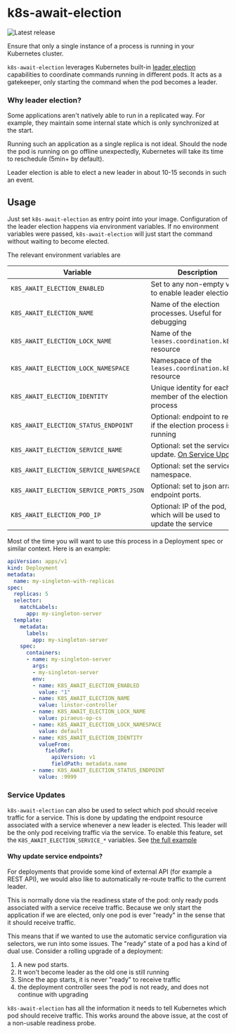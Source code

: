 # k8s-await-election

![Latest release](https://img.shields.io/github/v/release/linbit/k8s-await-election)

Ensure that only a single instance of a process is running in your Kubernetes cluster.

`k8s-await-election` leverages Kubernetes built-in [leader election](https://pkg.go.dev/k8s.io/client-go/tools/leaderelection?tab=doc)
capabilities to coordinate commands running in different pods. It acts as a gatekeeper, only
starting the command when the pod becomes a leader. 

### Why leader election?
Some applications aren't natively able to run in a replicated way.
For example, they maintain some internal state which is only synchronized at the start.

Running such an application as a single replica is not ideal. Should the node the pod
is running on go offline unexpectedly, Kubernetes will take its time to reschedule
(5min+ by default).

Leader election is able to elect a new leader in about 10-15 seconds in such an event.

## Usage
Just set `k8s-await-election` as entry point into your image. Configuration of the leader election
happens via environment variables. If no environment variables were passed, `k8s-await-election` 
will just start the command without waiting to become elected.

The relevant environment variables are

| Variable                                | Description                                                       |
|-----------------------------------------|-------------------------------------------------------------------|
| `K8S_AWAIT_ELECTION_ENABLED`            | Set to any non-empty value to enable leader election              |
| `K8S_AWAIT_ELECTION_NAME`               | Name of the election processes. Useful for debugging              |
| `K8S_AWAIT_ELECTION_LOCK_NAME`          | Name of the `leases.coordination.k8s.io` resource                 |
| `K8S_AWAIT_ELECTION_LOCK_NAMESPACE`     | Namespace of the  `leases.coordination.k8s.io`  resource          |
| `K8S_AWAIT_ELECTION_IDENTITY`           | Unique identity for each member of the election process           |
| `K8S_AWAIT_ELECTION_STATUS_ENDPOINT`    | Optional: endpoint to report if the election process is running   |
| `K8S_AWAIT_ELECTION_SERVICE_NAME`       | Optional: set the service to update. [On Service Updates]         |
| `K8S_AWAIT_ELECTION_SERVICE_NAMESPACE`  | Optional: set the service namespace.                              |
| `K8S_AWAIT_ELECTION_SERVICE_PORTS_JSON` | Optional: set to json array of endpoint ports.                    |
| `K8S_AWAIT_ELECTION_POD_IP`             | Optional: IP of the pod, which will be used to update the service |

[On Service Updates]: #service-updates

Most of the time you will want to use this process in a Deployment spec or similar context. Here is
an example:

```yaml
apiVersion: apps/v1                                                                                                                                           
kind: Deployment                                                                                                                                              
metadata:                                                                                                                                                     
  name: my-singleton-with-replicas
spec:
  replicas: 5
  selector:
    matchLabels:
      app: my-singleton-server
  template:
    metadata:
      labels:
        app: my-singleton-server
    spec:
      containers:          
      - name: my-singleton-server
        args:                
        - my-singleton-server                      
        env:                              
        - name: K8S_AWAIT_ELECTION_ENABLED
          value: "1"         
        - name: K8S_AWAIT_ELECTION_NAME           
          value: linstor-controller                 
        - name: K8S_AWAIT_ELECTION_LOCK_NAME                                                
          value: piraeus-op-cs      
        - name: K8S_AWAIT_ELECTION_LOCK_NAMESPACE
          value: default    
        - name: K8S_AWAIT_ELECTION_IDENTITY
          valueFrom:    
            fieldRef:   
              apiVersion: v1
              fieldPath: metadata.name
        - name: K8S_AWAIT_ELECTION_STATUS_ENDPOINT
          value: :9999
```

### Service Updates

`k8s-await-election` can also be used to select which pod should receive traffic for a service.
This is done by updating the endpoint resource associated with a service whenever a new leader is elected.
This leader will be the only pod receiving traffic via the service.
To enable this feature, set the `K8S_AWAIT_ELECTION_SERVICE_*` variables.
See [the full example](./examples/singleton-service.yml)

#### Why update service endpoints?

For deployments that provide some kind of external API (for example a REST API), we would
also like to automatically re-route traffic to the current leader.

This is normally done via the readiness state of the pod: only ready pods associated with
a service receive traffic. Because we only start the application if we are elected, only
one pod is ever "ready" in the sense that it should receive traffic.

This means that if we wanted to use the automatic service configuration via selectors, we
run into some issues. The "ready" state of a pod has a kind of dual use. Consider a rolling upgrade of a deployment:

1. A new pod starts.
2. It won't become leader as the old one is still running
3. Since the app starts, it is never "ready" to receive traffic
4. the deployment controller sees the pod is not ready, and does not continue with upgrading
 
`k8s-await-election` has all the information it needs to tell Kubernetes which pod should receive
traffic. This works around the above issue, at the cost of a non-usable readiness probe.
